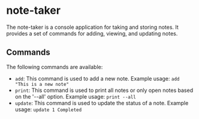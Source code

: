 # note-taker

The note-taker is a console application for taking and storing notes. It provides a set of commands for adding, viewing, and updating notes.

## Commands

The following commands are available:

* `add`: This command is used to add a new note. Example usage: `add "This is a new note"`
* `print`: This command is used to print all notes or only open notes based on the '--all' option. Example usage: `print --all`
* `update`: This command is used to update the status of a note. Example usage: `update 1 Completed`
